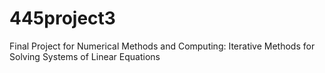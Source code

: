 # 445project3
Final Project for Numerical Methods and Computing: Iterative Methods for Solving Systems of Linear Equations
